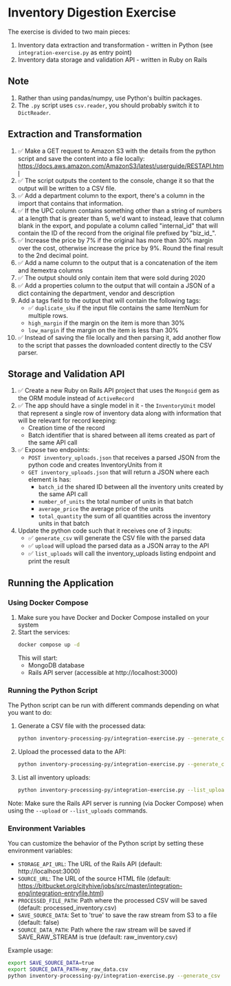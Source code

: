 # Inventory Digestion Exercise

The exercise is divided to two main pieces:

1.    Inventory data extraction and transformation - written in Python (see `integration-exercise.py` as entry point)
2.    Inventory data storage and validation API - written in Ruby on Rails

## Note

1. Rather than using pandas/numpy, use Python's builtin packages.
2. The `.py` script uses `csv.reader`, you should probably switch it to `DictReader`.

## Extraction and Transformation
1.  ✅ Make a GET request to Amazon S3 with the details from the python script and save the
    content into a file locally: https://docs.aws.amazon.com/AmazonS3/latest/userguide/RESTAPI.html
2.  ✅ The script outputs the content to the console, change it so that the output
    will be written to a CSV file.
3.  ✅ Add a department column to the export, there's a column in the import that
    contains that information.
4.  ✅ If the UPC column contains something other than a string of numbers at a
    length that is greater than 5, we'd want to instead, leave that column blank
    in the export, and populate a column called "internal_id" that will contain
    the ID of the record from the original file prefixed by "biz_id_".
5.  ✅ Increase the price by 7% if the original has more than 30% margin over the
    cost, otherwise increase the price by 9%. Round the final result to the 2nd
    decimal point.
6.  ✅ Add a name column to the output that is a concatenation of the item and
    itemextra columns
7.  ✅ The output should only contain item that were sold during 2020
8.  ✅ Add a properties column to the output that will contain a JSON of a dict
    containing the department, vendor and description
9.  Add a tags field to the output that will contain the following tags:
    * ✅ `duplicate_sku` if the input file contains the same ItemNum for multiple rows.
    * `high_margin` if the margin on the item is more than 30%
    * `low_margin` if the margin on the item is less than 30%
10. ✅ Instead of saving the file locally and then parsing it, add another flow to the script that passes the downloaded content directly to the CSV parser.

## Storage and Validation API

1. ✅ Create a new Ruby on Rails API project that uses the `Mongoid` gem as the ORM module instead of `ActiveRecord`
2. ✅ The app should have a single model in it - the `InventoryUnit` model that represent a single row of inventory data along with information that will be relevant for record keeping: 
    * Creation time of the record
    * Batch identifier that is shared between all items created as part of the same API call
3. ✅ Expose two endpoints:
    * `POST inventory_uploads.json` that receives a parsed JSON from the python code and creates InventoryUnits from it
    * `GET inventory_uploads.json` that will return a JSON where each element is has:
        * `batch_id` the shared ID between all the inventory units created by the same API call
        * `number_of_units` the total number of units in that batch
        * `average_price` the average price of the units
        * `total_quantity` the sum of all quantities across the inventory units in that batch
4. Update the python code such that it receives one of 3 inputs: 
    * ✅ `generate_csv` will generate the CSV file with the parsed data
    * ✅ `upload` will upload the parsed data as a JSON array to the API
    * ✅ `list_uploads` will call the inventory_uploads listing endpoint and print the result

## Running the Application

### Using Docker Compose

1. Make sure you have Docker and Docker Compose installed on your system
2. Start the services:
   ```bash
   docker compose up -d
   ```
   This will start:
   - MongoDB database
   - Rails API server (accessible at http://localhost:3000)

### Running the Python Script

The Python script can be run with different commands depending on what you want to do:

1. Generate a CSV file with the processed data:
   ```bash
   python inventory-processing-py/integration-exercise.py --generate_csv
   ```

2. Upload the processed data to the API:
   ```bash
   python inventory-processing-py/integration-exercise.py --generate_csv --upload
   ```

3. List all inventory uploads:
   ```bash
   python inventory-processing-py/integration-exercise.py --list_uploads
   ```

Note: Make sure the Rails API server is running (via Docker Compose) when using the `--upload` or `--list_uploads` commands.

### Environment Variables

You can customize the behavior of the Python script by setting these environment variables:
- `STORAGE_API_URL`: The URL of the Rails API (default: http://localhost:3000)
- `SOURCE_URL`: The URL of the source HTML file (default: https://bitbucket.org/cityhive/jobs/src/master/integration-eng/integration-entryfile.html)
- `PROCESSED_FILE_PATH`: Path where the processed CSV will be saved (default: processed_inventory.csv)
- `SAVE_SOURCE_DATA`: Set to 'true' to save the raw stream from S3 to a file (default: false)
- `SOURCE_DATA_PATH`: Path where the raw stream will be saved if SAVE_RAW_STREAM is true (default: raw_inventory.csv)

Example usage:
```bash
export SAVE_SOURCE_DATA=true
export SOURCE_DATA_PATH=my_raw_data.csv
python inventory-processing-py/integration-exercise.py --generate_csv
```

